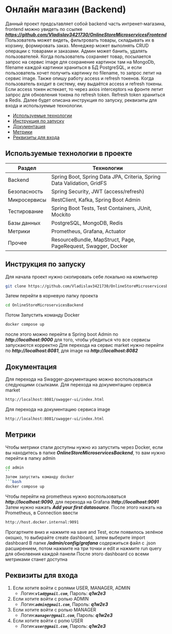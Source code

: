 ﻿# Онлайн магазин (Backend)
Данный проект предсьтавляет собой backend часть интренет-магазина, frontend можно увидеть по ссылке ***https://github.com/Vladislav3421730/OnlineStoreMicroservicesFrontend***
Пользователь может видеть, фильтровать товары, складывать их в корзину, формировать заказ. Менеджер может выполнять CRUD операции с товарами и заказами. Админ может банить, удалять пользователей.
Когда пользователь сохраняет товар, посылается запрос на сервис image для сохранение картинок там на MongoDb,  filename каждой картинки храниться в БД PostgreSQL, и если пользователь хочет получить картинку по filename, то запрос летит на сервис image. Также опишу работу access и refresh токенов. Когда пользователь входит в систему, ему выдаётся access и refresh токены. Если access токен истекает, то через axios interceptors на фронте летит запрос для обновления токена по refresh token. Refresh token храниться в Redis.
Далее будет описана инструкция по запуску, реквизиты для входа и используемые технологии. 
- [Используемые технологии](#используемые-технологии-в-проекте)
- [Инструкция по запуску](#инструкция-по-запуску)
- [Документация](#документация)
- [Метрики](#метрики)
- [Реквизиты для входа](#реквизиты-для-входа)
## Используемые технологии в проекте
| Раздел       | Технологии                                                             |
|--------------|------------------------------------------------------------------------|
| Backend      | Spring Boot, Spring Data JPA, Criteria, Spring Data Validation, GridFS |
| Безопасность | Spring Security, JWT (access/refresh)                                  |
| Микросервисы | RestClient, Kafka, Spring Boot Admin                                   |
| Тестирование | Spring Boot Tests, Test Containers, JUnit, Mockito                     |
| Базы данных  | PostgreSQL, MongoDB, Redis                                             |
| Метрики      | Prometheus, Grafana, Actuator                                          |
| Прочее       | ResourceBundle, MapStruct, Page, PageRequest, Swagger, Docker          |
## Инструкция по запуску
Для начала проект нужно скопировать себе локально на компьютер
```bash
git clone https://github.com/Vladislav3421730/OnlineStoreMicroservicesBackend
```
Затем перейти в корневую папку проекта 
```bash
cd OnlineStoreMicroservicesBackend
```
Потом Запустить команду Docker 
```bash
docker compose up
```
после этого можно перейти в Spring boot Admin по ***http://localhost:9000*** для того, чтобы убедиться что все сервисы запускаются корректно
Для перехода на сервис market нужно перейти по ***http://localhost:8081***, для image на ***http://localhost:8082***
## Документация 
Для перехода на Swagger-документацию можно воспользоваться следующими ссылками. Для перехода на документацию сервиса market
```bash
http://localhost:8081/swagger-ui/index.html
```
Для перехода на документацию сервиса image
```bash
http://localhost:8081/swagger-ui/index.html
```
## Метрики
Чтобы метрики стали доступны нужно из запустить через Docker, если вы находитесь в папке ***OnlineStoreMicroservicesBackend***, то вам нужно перейти в папку admin
```bash
cd admin
``
Затем запустить команду docker
```bash
docker compose up 
```
Чтобы перейти на prometheus нужно воспользоваться ***http://localhost:9090***, для перехода на Grafana I***http://localhost:9091***
Затем нужно нажать ***Add your first datasource***. После этого нажать на Prometheus, в Connection ввести
```bash
http://host.docker.internal:9091
```
Прогартните вниз и нажмите на save and Test, если появилось зелёное окошко, то выбирайте create dashboard, затем выберите import dashboard
В папке ***/admin/config/grafana*** содержиться файл с .json расширением, потом нажмите на три точки и edit и нажмите run query для обнолвения каждой панели
После этого dashboard со всеми метриками станет доступна
## Реквизиты для входа
1. Если хотите войти с ролями USER, MANAGER, ADMIN
      + Логин:***`vlad@gmail.com`***, Пароль: ***q1w2e3***
2. Если хотите войти с ролью ADMIN
      + Логин:***`admin@gmail.com`***, Пароль: ***q1w2e3***
3. Если хотите войти с ролью MANAGER
      + Логин:***`manager@gmail.com`***, Пароль: ***q1w2e3***
4. Если хотите войти с ролю USER
      + Логин:***`user@gmail.com`***, Пароль: ***q1w2e3***





